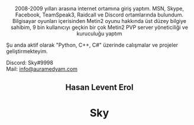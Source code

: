 <p align="center">
2008-2009 yılları arasına internet ortamına giriş yaptım. MSN, Skype, Facebook, TeamSpeak3, Raidcall ve Discord ortamlarında bulundum.<br>
Bilgisayar oyunları içerisinden Metin2 oyunu hakkında üst düzey bilgiye sahibim, 9 bin kullanıcıyı geçkin bir çok Metin2 PVP server yöneticiliği ve kuruculuğu yaptım<br>

Şu anda aktif olarak "Python, C++, C#" üzerinde calışmalar ve projeler geliştirmekteyim.<br>

Discord: Sky#9998<br>
Mail: info@auramedyam.com
</p>

<h2 align="center">Hasan Levent Erol</h2>
<h1 align="center">Sky</h1>
